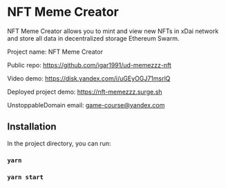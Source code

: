 # NFT Meme Creator

NFT Meme Creator allows you to mint and view new NFTs in xDai network and store all data in decentralized storage Ethereum Swarm.

Project name: NFT Meme Creator

Public repo: https://github.com/igar1991/ud-memezzz-nft

Video demo: https://disk.yandex.com/i/uGEyOGJ71msrlQ

Deployed project demo: https://nft-memezzz.surge.sh

UnstoppableDomain email: game-course@yandex.com

## Installation

In the project directory, you can run:

### `yarn`

### `yarn start`
